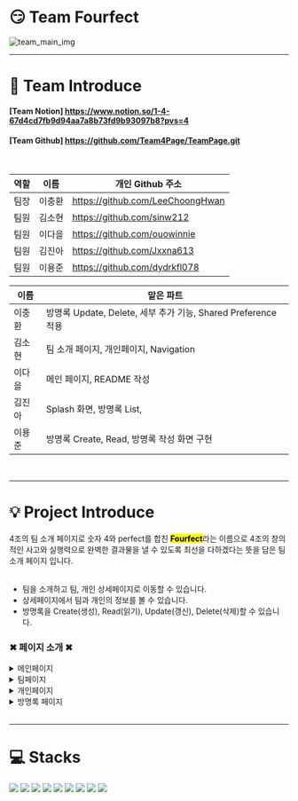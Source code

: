 # 😏 Team Fourfect

![team_main_img](https://github.com/Team4Page/TeamPage/assets/139089298/0533c0f3-4313-4385-a50f-ff78fe7a6556)

---
<div><h1>🔗 Team Introduce</h1></div>

#### [Team Notion] <https://www.notion.so/1-4-67d4cd7fb9d94aa7a8b73fd9b93097b8?pvs=4>
#### [Team Github] <https://github.com/Team4Page/TeamPage.git>

<br>

| 역할 | 이름   | 개인 Github 주소                 |
| --- | ------ |----------------------------------|
| 팀장 | 이충환 |<https://github.com/LeeChoongHwan>|
| 팀원 | 김소현 |<https://github.com/sinw212>      |
| 팀원 | 이다을 |<https://github.com/ouowinnie>    |
| 팀원 | 김진아 |<https://github.com/Jxxna613>     |
| 팀원 | 이용준 |<https://github.com/dydrkfl078>   |

| 이름   | 맡은 파트                               |
| ------ |----------------------------------------|
| 이충환 |방명록 Update, Delete, 세부 추가 기능, Shared Preference 적용|
| 김소현 |팀 소개 페이지, 개인페이지, Navigation|
| 이다을 |메인 페이지, README 작성|
| 김진아 |Splash 화면, 방명록 List,|
| 이용준 |방명록 Create, Read, 방명록 작성 화면 구현|

<br>

---
<div><h1>💡 Project Introduce</h1></div>
4조의 팀 소개 페이지로 숫자 4와 perfect를 합친 <mark style="font-weight:bold">Fourfect</mark>라는 이름으로 4조의 창의적인 사고와 실행력으로 완벽한 결과물을 낼 수 있도록 최선을 다하겠다는 뜻을 담은 팀 소개 페이지 입니다.

<br>
<br>

- 팀을 소개하고 팀, 개인 상세페이지로 이동할 수 있습니다.
- 상세페이지에서 팀과 개인의 정보를 볼 수 있습니다.
- 방명록을 Create(생성), Read(읽기), Update(갱신), Delete(삭제)할 수 있습니다.


### ✖ 페이지 소개 ✖
<details>
<summary>메인페이지</summary>

![project_intro01](https://github.com/Team4Page/TeamPage/assets/139089298/09cc6c99-688f-4054-8e73-55e7777192bf)

- `팀 페이지`,  `방명록 남기기`,  `개인 페이지`로 이동 가능합니다.
</details>

<details>
<summary>팀페이지</summary>

![project_intro02](https://github.com/Team4Page/TeamPage/assets/139089298/6098f79a-d21a-4788-bb50-e4e09cc93bd1)

- `팀 노션`,  `팀 깃허브`로 이동 가능합니다.
</details>

<details>
<summary>개인페이지</summary>

![project_intro03](https://github.com/Team4Page/TeamPage/assets/139089298/1e55eaa0-6d9e-4edf-8aca-c6526e0203ae)

- `개인프로필`을 열람할 수 있습니다.
</details>

<details>
<summary>방명록 페이지</summary>

![project_intro03](https://github.com/Team4Page/TeamPage/assets/139089298/b759640a-6709-422c-8589-8207617cca71)

- `방명록`을 작성할 수 있습니다.
</details>


<br>

---

<div align=left><h1>💻 Stacks</h1></div>
<div align=left>
<img src="https://img.shields.io/badge/Flutter-02569B.svg?style=for-the-badge&logo=Flutter&logoColor=white">
<img src="https://img.shields.io/badge/dart-02569B.svg?style=for-the-badge&logo=dart&logoColor=white">
<img src="https://img.shields.io/badge/Visual Studio Code-007ACC?style=for-the-badge&logo=Visual Studio Code&logoColor=white">
<img src="https://img.shields.io/badge/Git-F05032?style=for-the-badge&logo=Git&logoColor=white">
<img src="https://img.shields.io/badge/GitHub-181717?style=for-the-badge&logo=GitHub&logoColor=white">
<img src="https://img.shields.io/badge/Provider-666666.svg?style=for-the-badge&logoColor=white">
<img src="https://img.shields.io/badge/Shared Preference-666666.svg?style=for-the-badge&logoColor=white">
<img src="https://img.shields.io/badge/webview-666666.svg?style=for-the-badge&logoColor=white">
<img src="https://img.shields.io/badge/splash-666666.svg?style=for-the-badge&logoColor=white">
</div>